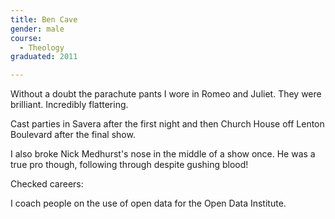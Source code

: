 ```yaml
---
title: Ben Cave
gender: male
course:
  - Theology
graduated: 2011

---
```


Without a doubt the parachute pants I wore in Romeo and Juliet. They were brilliant. Incredibly flattering.

Cast parties in Savera after the first night and then Church House off Lenton Boulevard after the final show.

I also broke Nick Medhurst's nose in the middle of a show once. He was a true pro though, following through despite gushing blood!

Checked careers:

I coach people on the use of open data for the Open Data Institute.





